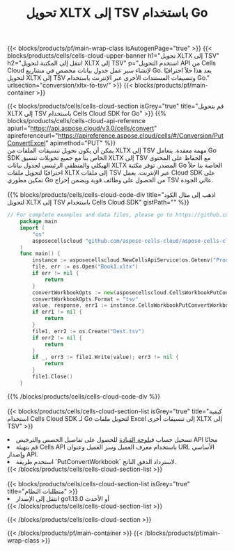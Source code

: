 ﻿---
title:  تحويل XLTX إلى TSV باستخدام Go
description:  استخدام Aspose.Cells Cloud SDK لـ Go لتحويل ملف بتنسيق XLTX إلى ملف بتنسيق TSV.
---
{{< blocks/products/pf/main-wrap-class isAutogenPage="true" >}}
{{< blocks/products/cells/cells-cloud-upper-banner h1="تحويل XLTX إلى TSV" h2="انتقل إلى المكتبة لتحويل XLTX إلى TSV" p="استخدم التحويل API من Cells Cloud لإنشاء سير عمل جدول بيانات مخصص في مشاريع Go. يعد هذا حلاً احترافيًا لتحويل XLTX إلى TSV وتنسيقات المستندات الأخرى عبر الإنترنت باستخدام Go." urlsection="conversion/xltx-to-tsv/" >}}
{{< blocks/products/pf/main-container >}}

{{< blocks/products/cells/cells-cloud-section isGrey="true" title="قم بتحويل XLTX إلى TSV باستخدام Cells Cloud SDK for Go" >}}
{{% blocks/products/cells/cells-cloud-api-reference apiurl="https://api.aspose.cloud/v3.0/cells/convert" apireferenceurl="https://apireference.aspose.cloud/cells/#/Conversion/PutConvertExcel" apimethod="PUT" %}}
<br/>
يمكن أن يكون تحويل تنسيقات الملفات من XLTX إلى TSV مهمة معقدة. يتعامل Go SDK الخاص بنا مع جميع تحويلات تنسيق XLTX إلى TSV مع الحفاظ على المحتوى الهيكلي والمنطقي الرئيسي لجدول بيانات XLTX المصدر. توفر مكتبة Go الخاصة بنا حلاً احترافيًا لتحويل ملفات XLTX إلى ملفات TSV عبر الإنترنت. يعمل Cloud SDK على تمكين مطوري Go من الحصول على وظائف قوية ويضمن إخراج TSV عالي الجودة.
<br/>
<br/>
{{% blocks/products/cells/cells-cloud-code-div title="اذهب إلى مثال الكود لتحويل XLTX إلى TSV باستخدام Cells Cloud SDK" gistPath="" %}}
 
```go
// For complete examples and data files, please go to https://github.com/aspose-cells-cloud/aspose-cells-cloud-go/
    package main
    import (
	    "os"
	    asposecellscloud "github.com/aspose-cells-cloud/aspose-cells-cloud-go/v22"
    )
    func main() {
	    instance := asposecellscloud.NewCellsApiService(os.Getenv("ProductClientId"), os.Getenv("ProductClientSecret"))
	    file, err := os.Open("Book1.xltx")
	    if err != nil {
		    return
	    }
	    convertWorkbookOpts := new(asposecellscloud.CellsWorkbookPutConvertWorkbookOpts)
	    convertWorkbookOpts.Format = "tsv"
	    value, response, err1 := instance.CellsWorkbookPutConvertWorkbook(file, convertWorkbookOpts)
	    if err1 != nil {
		    return
	    }
	    file1, err2 := os.Create("Dest.tsv")
	    if err2 != nil {
		    return
	    }
	    if _, err3 := file1.Write(value); err3 != nil {
		    return
	    }
	    file1.Close()
    }
```
 
{{% /blocks/products/cells/cells-cloud-code-div %}}
<br/>
<br/>
{{< blocks/products/cells/cells-cloud-section-list isGrey="true" title="كيفية استخدام Cells Cloud SDK لـ Go لتحويل ملفات Excel إلى تنسيقات أخرى XLTX إلى TSV" >}}
<li> تسجيل حساب في<a href="https://dashboard.aspose.cloud/">لوحة القيادة</a> للحصول على تفاصيل الحصص والترخيص API مجانًا</li>
<li>قم بتهيئة Cells API باستخدام معرف العميل وسر العميل وعنوان URL الأساسي وإصدار API.</li>
<li>استخدم طريقة `PutConvertWorkbook` لاسترداد الدفق الناتج.</li>
{{< /blocks/products/cells/cells-cloud-section-list >}}
<br/>
<br/>
{{< blocks/products/cells/cells-cloud-section-list isGrey="true" title="متطلبات النظام" >}}
<li>انتقل إلى الإصدار go1.13.0 أو الأحدث</li>
{{< /blocks/products/cells/cells-cloud-section-list >}}

{{< /blocks/products/cells/cells-cloud-section >}}

{{< /blocks/products/pf/main-container >}}
{{< /blocks/products/pf/main-wrap-class >}}
